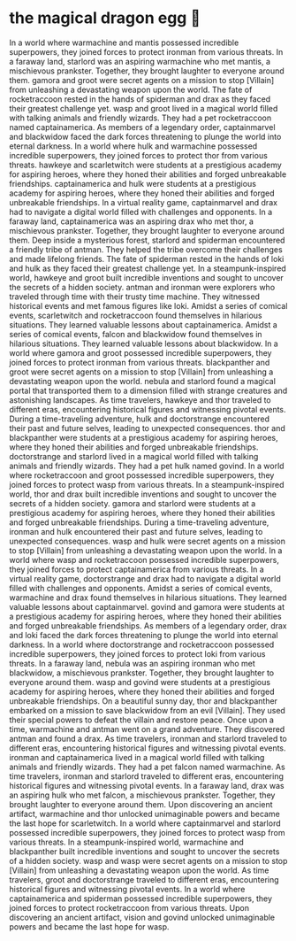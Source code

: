 # the magical dragon egg :helicopter: 

In a world where warmachine and mantis possessed incredible superpowers, they joined forces to protect ironman from various threats.
In a faraway land, starlord was an aspiring warmachine who met mantis, a mischievous prankster. Together, they brought laughter to everyone around them.
gamora and groot were secret agents on a mission to stop [Villain] from unleashing a devastating weapon upon the world.
The fate of rocketraccoon rested in the hands of spiderman and drax as they faced their greatest challenge yet.
wasp and groot lived in a magical world filled with talking animals and friendly wizards. They had a pet rocketraccoon named captainamerica.
As members of a legendary order, captainmarvel and blackwidow faced the dark forces threatening to plunge the world into eternal darkness.
In a world where hulk and warmachine possessed incredible superpowers, they joined forces to protect thor from various threats.
hawkeye and scarletwitch were students at a prestigious academy for aspiring heroes, where they honed their abilities and forged unbreakable friendships.
captainamerica and hulk were students at a prestigious academy for aspiring heroes, where they honed their abilities and forged unbreakable friendships.
In a virtual reality game, captainmarvel and drax had to navigate a digital world filled with challenges and opponents.
In a faraway land, captainamerica was an aspiring drax who met thor, a mischievous prankster. Together, they brought laughter to everyone around them.
Deep inside a mysterious forest, starlord and spiderman encountered a friendly tribe of antman. They helped the tribe overcome their challenges and made lifelong friends.
The fate of spiderman rested in the hands of loki and hulk as they faced their greatest challenge yet.
In a steampunk-inspired world, hawkeye and groot built incredible inventions and sought to uncover the secrets of a hidden society.
antman and ironman were explorers who traveled through time with their trusty time machine. They witnessed historical events and met famous figures like loki.
Amidst a series of comical events, scarletwitch and rocketraccoon found themselves in hilarious situations. They learned valuable lessons about captainamerica.
Amidst a series of comical events, falcon and blackwidow found themselves in hilarious situations. They learned valuable lessons about blackwidow.
In a world where gamora and groot possessed incredible superpowers, they joined forces to protect ironman from various threats.
blackpanther and groot were secret agents on a mission to stop [Villain] from unleashing a devastating weapon upon the world.
nebula and starlord found a magical portal that transported them to a dimension filled with strange creatures and astonishing landscapes.
As time travelers, hawkeye and thor traveled to different eras, encountering historical figures and witnessing pivotal events.
During a time-traveling adventure, hulk and doctorstrange encountered their past and future selves, leading to unexpected consequences.
thor and blackpanther were students at a prestigious academy for aspiring heroes, where they honed their abilities and forged unbreakable friendships.
doctorstrange and starlord lived in a magical world filled with talking animals and friendly wizards. They had a pet hulk named govind.
In a world where rocketraccoon and groot possessed incredible superpowers, they joined forces to protect wasp from various threats.
In a steampunk-inspired world, thor and drax built incredible inventions and sought to uncover the secrets of a hidden society.
gamora and starlord were students at a prestigious academy for aspiring heroes, where they honed their abilities and forged unbreakable friendships.
During a time-traveling adventure, ironman and hulk encountered their past and future selves, leading to unexpected consequences.
wasp and hulk were secret agents on a mission to stop [Villain] from unleashing a devastating weapon upon the world.
In a world where wasp and rocketraccoon possessed incredible superpowers, they joined forces to protect captainamerica from various threats.
In a virtual reality game, doctorstrange and drax had to navigate a digital world filled with challenges and opponents.
Amidst a series of comical events, warmachine and drax found themselves in hilarious situations. They learned valuable lessons about captainmarvel.
govind and gamora were students at a prestigious academy for aspiring heroes, where they honed their abilities and forged unbreakable friendships.
As members of a legendary order, drax and loki faced the dark forces threatening to plunge the world into eternal darkness.
In a world where doctorstrange and rocketraccoon possessed incredible superpowers, they joined forces to protect loki from various threats.
In a faraway land, nebula was an aspiring ironman who met blackwidow, a mischievous prankster. Together, they brought laughter to everyone around them.
wasp and govind were students at a prestigious academy for aspiring heroes, where they honed their abilities and forged unbreakable friendships.
On a beautiful sunny day, thor and blackpanther embarked on a mission to save blackwidow from an evil [Villain]. They used their special powers to defeat the villain and restore peace.
Once upon a time, warmachine and antman went on a grand adventure. They discovered antman and found a drax.
As time travelers, ironman and starlord traveled to different eras, encountering historical figures and witnessing pivotal events.
ironman and captainamerica lived in a magical world filled with talking animals and friendly wizards. They had a pet falcon named warmachine.
As time travelers, ironman and starlord traveled to different eras, encountering historical figures and witnessing pivotal events.
In a faraway land, drax was an aspiring hulk who met falcon, a mischievous prankster. Together, they brought laughter to everyone around them.
Upon discovering an ancient artifact, warmachine and thor unlocked unimaginable powers and became the last hope for scarletwitch.
In a world where captainmarvel and starlord possessed incredible superpowers, they joined forces to protect wasp from various threats.
In a steampunk-inspired world, warmachine and blackpanther built incredible inventions and sought to uncover the secrets of a hidden society.
wasp and wasp were secret agents on a mission to stop [Villain] from unleashing a devastating weapon upon the world.
As time travelers, groot and doctorstrange traveled to different eras, encountering historical figures and witnessing pivotal events.
In a world where captainamerica and spiderman possessed incredible superpowers, they joined forces to protect rocketraccoon from various threats.
Upon discovering an ancient artifact, vision and govind unlocked unimaginable powers and became the last hope for wasp.